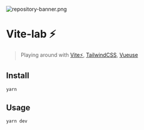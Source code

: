 ![repository-banner.png](https://res.cloudinary.com/alvarosaburido/image/upload/v1564929632/as-readme-banner_tqdgrx.png)

# Vite-lab ⚡️

> Playing around with [Vite⚡️](https://vitejs.dev/), [TailwindCSS](https://tailwindcss.com/), [Vueuse](https://vueuse.js.org/)

## Install

```bash
yarn
```

## Usage

```
yarn dev
```
